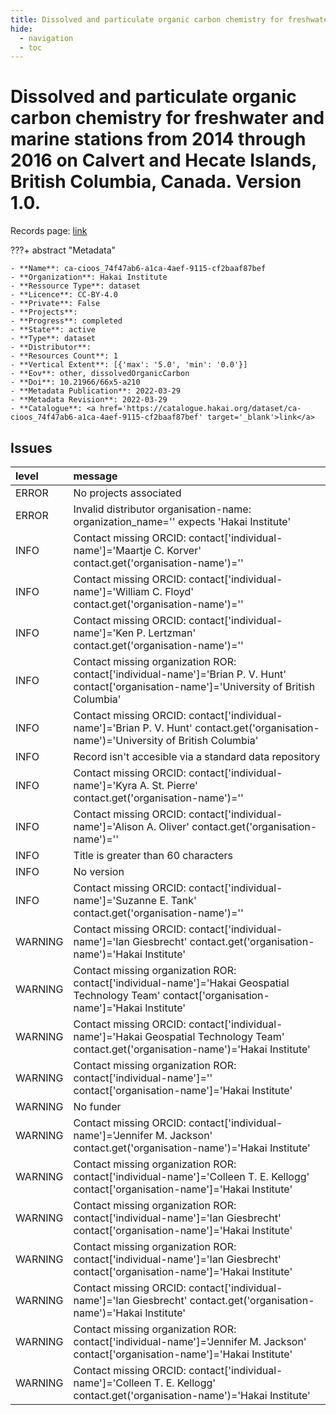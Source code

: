```yaml
---
title: Dissolved and particulate organic carbon chemistry for freshwater and marine stations from 2014 through 2016 on Calvert and Hecate Islands, British Columbia, Canada. Version 1.0.
hide:
  - navigation
  - toc
---
```


# Dissolved and particulate organic carbon chemistry for freshwater and marine stations from 2014 through 2016 on Calvert and Hecate Islands, British Columbia, Canada. Version 1.0.

Records page: <a href='https://catalogue.hakai.org/dataset/ca-cioos_74f47ab6-a1ca-4aef-9115-cf2baaf87bef' target='_blank'>link</a>

???+ abstract "Metadata"

    - **Name**: ca-cioos_74f47ab6-a1ca-4aef-9115-cf2baaf87bef 
    - **Organization**: Hakai Institute 
    - **Ressource Type**: dataset 
    - **Licence**: CC-BY-4.0 
    - **Private**: False 
    - **Projects**:  
    - **Progress**: completed 
    - **State**: active 
    - **Type**: dataset 
    - **Distributor**:  
    - **Resources Count**: 1 
    - **Vertical Extent**: [{'max': '5.0', 'min': '0.0'}] 
    - **Eov**: other, dissolvedOrganicCarbon 
    - **Doi**: 10.21966/66x5-a210 
    - **Metadata Publication**: 2022-03-29 
    - **Metadata Revision**: 2022-03-29 
    - **Catalogue**: <a href='https://catalogue.hakai.org/dataset/ca-cioos_74f47ab6-a1ca-4aef-9115-cf2baaf87bef' target='_blank'>link</a> 

<div id='map'></div>




## Issues
| level   | message                                                                                                                                         |
|:--------|:------------------------------------------------------------------------------------------------------------------------------------------------|
| ERROR   | No projects associated                                                                                                                          |
| ERROR   | Invalid distributor organisation-name: organization_name='' expects 'Hakai Institute'                                                           |
| INFO    | Contact missing ORCID: contact['individual-name']='Maartje C. Korver' contact.get('organisation-name')=''                                       |
| INFO    | Contact missing ORCID: contact['individual-name']='William C. Floyd' contact.get('organisation-name')=''                                        |
| INFO    | Contact missing ORCID: contact['individual-name']='Ken P. Lertzman' contact.get('organisation-name')=''                                         |
| INFO    | Contact missing organization ROR:  contact['individual-name']='Brian P. V. Hunt' contact['organisation-name']='University of British Columbia'  |
| INFO    | Contact missing ORCID: contact['individual-name']='Brian P. V. Hunt' contact.get('organisation-name')='University of British Columbia'          |
| INFO    | Record isn't accesible via a standard data repository                                                                                           |
| INFO    | Contact missing ORCID: contact['individual-name']='Kyra A. St. Pierre' contact.get('organisation-name')=''                                      |
| INFO    | Contact missing ORCID: contact['individual-name']='Alison A. Oliver' contact.get('organisation-name')=''                                        |
| INFO    | Title is greater than 60 characters                                                                                                             |
| INFO    | No version                                                                                                                                      |
| INFO    | Contact missing ORCID: contact['individual-name']='Suzanne E. Tank' contact.get('organisation-name')=''                                         |
| WARNING | Contact missing ORCID: contact['individual-name']='Ian Giesbrecht' contact.get('organisation-name')='Hakai Institute'                           |
| WARNING | Contact missing organization ROR:  contact['individual-name']='Hakai Geospatial Technology Team' contact['organisation-name']='Hakai Institute' |
| WARNING | Contact missing ORCID: contact['individual-name']='Hakai Geospatial Technology Team' contact.get('organisation-name')='Hakai Institute'         |
| WARNING | Contact missing organization ROR:  contact['individual-name']='' contact['organisation-name']='Hakai Institute'                                 |
| WARNING | No funder                                                                                                                                       |
| WARNING | Contact missing ORCID: contact['individual-name']='Jennifer M. Jackson' contact.get('organisation-name')='Hakai Institute'                      |
| WARNING | Contact missing organization ROR:  contact['individual-name']='Colleen T. E. Kellogg' contact['organisation-name']='Hakai Institute'            |
| WARNING | Contact missing organization ROR:  contact['individual-name']='Ian Giesbrecht' contact['organisation-name']='Hakai Institute'                   |
| WARNING | Contact missing organization ROR:  contact['individual-name']='Ian Giesbrecht' contact['organisation-name']='Hakai Institute'                   |
| WARNING | Contact missing ORCID: contact['individual-name']='Ian Giesbrecht' contact.get('organisation-name')='Hakai Institute'                           |
| WARNING | Contact missing organization ROR:  contact['individual-name']='Jennifer M. Jackson' contact['organisation-name']='Hakai Institute'              |
| WARNING | Contact missing ORCID: contact['individual-name']='Colleen T. E. Kellogg' contact.get('organisation-name')='Hakai Institute'                    |


<script>
   document.addEventListener("DOMContentLoaded", function() {
    var map = L.map('map').setView([51.505, -125.09], 5);
    L.tileLayer('https://tile.openstreetmap.org/{z}/{x}/{y}.png', {
        maxZoom: 19,
        attribution: '&copy; <a href="http://www.openstreetmap.org/copyright">OpenStreetMap</a>'
    }).addTo(map);
    var geojsonFeature = {
        "type": "Feature",
        "properties": {
            "name" : "Dissolved and particulate organic carbon chemistry for freshwater and marine stations from 2014 through 2016 on Calvert and Hecate Islands, British Columbia, Canada. Version 1.0."
        },
        "geometry": {'type': 'Polygon', 'coordinates': [[[-128.23772561, 51.55090182], [-127.87151456, 51.55090182], [-127.87151456, 51.75810598], [-128.23772561, 51.75810598], [-128.23772561, 51.55090182]]]}
    }
    L.geoJSON(geojsonFeature).addTo(map);
   })
</script>